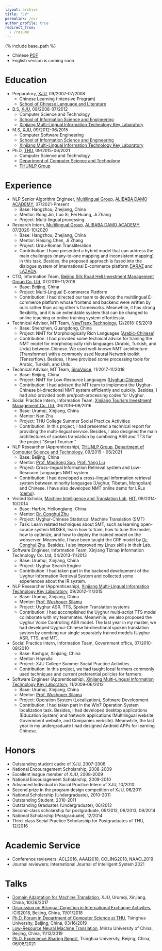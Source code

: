 ```yaml
---
layout: archive
title: "CV"
permalink: /cv/
author_profile: true
redirect_from:
  - /resume
---
```


{% include base_path %}

* Chinese [PDF](https://miradel51.github.io/files/homepage_ch.pdf)
* English version is coming soon.

Education
======
* Preparatory, [XJU](https://www.xju.edu.cn/), 09/2007-07/2008
  *  Chinese Learning (Intensive Program)
  *  [School of Chinese Language and Literature](http://rwxy.xju.edu.cn/)
* B.S, [XJU](https://www.xju.edu.cn/), 09/2008-07/2012
  * Computer Science and Technology 
  * [School of Information Science and Engineering](http://it.xju.edu.cn/)
  * [Xinjiang Multi-Lingual Information Technology Key Laboratory](http://202.201.242.181:8000/translator/index.html)
* M.S, [XJU](https://www.xju.edu.cn/), 09/2012-06/2015
  * Computer Software Engineering 
  * [School of Information Science and Engineering](http://it.xju.edu.cn/)
  * [Xinjiang Multi-Lingual Information Technology Key Laboratory](http://202.201.242.181:8000/translator/index.html)
* Ph.D, [THU](https://www.tsinghua.edu.cn/en/), 09/2015-06/2021
  * Computer Science and Technology
  * [Department of Computer Science and Technology](http://www.cs.tsinghua.edu.cn/csen/)
  * [THUNLP Group](https://nlp.csai.tsinghua.edu.cn/)


Experience
======
* NLP Senior Algorithm Engineer, [Multilingual Group](https://damo.alibaba.com/labs/language-technology), [ALIBABA DAMO ACADEMY](https://damo.alibaba.com/), 07/2021-Present
  * Base: Hangzhou, Zhejiang, China
  * Mentor: Rong Jin, Luo Si, Fei Huang, Ji Zhang
  * Project: Multi-lingual processing
* Research Intern, [Multilingual Group](https://damo.alibaba.com/labs/language-technology), [ALIBABA DAMO ACADEMY](https://damo.alibaba.com/), 07/2020-10/2020
  * Base: Hangzhou, Zhejiang, China
  * Mentor: Haiqing Chen, Ji Zhang
  * Project: Urdu-Roman Transliteration
  * Contribution: I have presented a hybrid model that can address the main challenges (many-to-one mapping and inconsistent mapping) in this task.
Besides, the proposed approach is fused into the dialogue system of international E-commerce platform [DARAZ](https://www.daraz.pk/) and [LAZADA](https://www.lazada.com/en/).  
* CTO, Information Team, [Beijing Silk Road Heli Investment Management Group Co.,Ltd](https://www.helibazar.com/index.html), 07/2019-11/2019
  * Base: Beijing, China
  * Project: Multi-Lingual E-commerce Platform
  * Contribution: I had directed our team to develop the multilingual E-commerce platform whose frontend and backend were written by ours rather than using other's frameworks. 
Meanwhile, it has strong flexibility, and it is an extendable system that can be changed to online teaching or online training system effortlessly.
* Technical Advisor, MT Team, [NewTranx Technology](http://www.newtranx.com/), 12/2018-05/2019
  * Base: Shenzhen, Guangdong, China
  * Project: NMT for Morphologically Rich Languages ([Arabic-Chinese](https://fanyi.newtranx.com/?lng=cn#/onTrans))
  * Contribution: I had provided some technical advice for training the NMT model for morphologically rich languages (Arabic, Turkish, and Urdu) between Chinese. We used well-known NMT architecture (Transformer) with a commonly used Neural Network toolkit (Tensorflow). Besides, I have provided some processing tools for Arabic, Turkish, and Urdu.
* Technical Advisor, MT Team, [SinoVoice](https://www.sinovoice.com/), 11/2017-11/2018
  * Base: Beijing, China
  * Project: NMT for Low-Resource Languages ([Uyghur-Chinese](https://translate.aicloud.com/))
  * Contribution: I had advised the MT team to implement the Uyghur-Chinese bi-directional NMT system efficiently and quickly. Besides, I had also provided both pre/post-processing codes for Uyghur.
* Social Practice Intern, Information Team, [Xinjiang Tourism Investment Management Co. Ltd](http://www.xinhuanet.com/travel/2019-09/06/c_1124969030.htm), 06/2016-08/2016
  * Base: Urumqi, Xinjiang, China
  * Mentor: Nan Zhu
  * Project: THU College Summer Social Practice Activities
  * Contribution: In this project, I had presented a technical report for providing the multi-lingual service. Besides, I also designed the main architectures of spoken translation by combining ASR and TTS for the project "Smart Tourism."
* NLP Researcher (Apprenticeship), [THUNLP Group](https://nlp.csai.tsinghua.edu.cn/), [Department of Computer Science and Technology](http://www.cs.tsinghua.edu.cn/csen/), 09/2015 - 06/2021
  * Base: Beijing, China
  * Mentor: [Prof. MaoSong Sun](https://nlp.csai.tsinghua.edu.cn/staff/sms/), [Prof. Yang Liu](https://nlp.csai.tsinghua.edu.cn/~ly/)
  * Project: Cross-lingual Information Retrieval system and Low-Resource Languages NMT system
  * Contribution: I had developed a cross-lingual information retrieval system between minority languages (Uyghur, Tibetan, Mongolian) and Chinese. I have also developed NMT online demo for LRLs ([demo](http://101.6.5.207:5152/)). 
* Visited Scholar, [Machine Intelligence and Translation Lab](http://mitlab.hit.edu.cn/main.htm), [HIT](http://www.hit.edu.cn/), 09/2014-10/2014
  * Base: Harbin, Heilongjiang, China
  * Mentor: [Dr. Conghui Zhu](http://mitlab.hit.edu.cn/2018/0608/c9183a210166/page.htm)
  * Project: Uyghur-Chinese Statistical Machine Translation (SMT)
  * Task: Learn related techniques about SMT, such as learning open-source system MOSES, learn how to train, how to tune the model, how to optimize, and how to deploy the trained model on the webserver. Meanwhile, I have been taught the CRF model by [Dr. Conghui Zhu](http://mitlab.hit.edu.cn/2018/0608/c9183a210166/page.htm). Besides, I also improved my Linux skills in their Lab. 
* Software Engineer, Information Team, Xinjiang Tiznap Information Technology Co. Ltd, 04/2013-11/2013
  * Base: Urumqi, Xinjiang, China
  * Project: Uyghur Search Engine
  * Contribution: I had taken part in the backend development of the Uyghur Information Retrieval System and collected some experiences about the IR system.
* NLP Researcher (Apprenticeship), [Xinjiang Multi-Lingual Information Technology Key Laboratory](http://202.201.242.181:8000/translator/index.html), 09/2012-11/2015
  * Base: Urumqi, Xinjiang, China
  * Mentor: [Prof. Wushouer Silamu](https://ysg.ckcest.cn/html/details/3943/index.html)
  * Project: Uyghur ASR, TTS, Spoken Translation systems
  * Contribution: I had accomplished the Uyghur multi-script TTS model collaborate with my teammates. Meanwhile, we also proposed the Uyghur Voice Controlling ASR model. The last year in my master, we had developed Uyghur-Chinese bi-directional spoken translation system by combing our single separately trained models (Uyghur ASR, TTS, and MT).
* Social Practice Intern, Information Team, Government office, 07/2010-08/2010
  * Base: Kashgar, Xinjiang, China
  * Mentor: Hayrulla
  * Project: XJU College Summer Social Practice Activities
  * Contribution: In this project, we had taught local farmers commonly used techniques and current preferential policies for farmers.
* Software Engineer (Apprenticeship), [Xinjiang Multi-Lingual Information Technology Key Laboratory](http://202.201.242.181:8000/translator/index.html), 11/2009-06/2012
  * Base: Urumqi, Xinjiang, China
  * Mentor: [Prof. Wushouer Silamu](https://ysg.ckcest.cn/html/details/3943/index.html)
  * Project: Operation System (Localization), Software Development
  * Contribution: I had taken part in the Win7 Operation System localization task. Besides, I had developed desktop applications (Education System) and Network applications (Multilingual website, Government website, and Companies website). Meanwhile, the last year in my undergraduate I had designed Android APPs for learning Chinese. 

  

Honors
======
* Outstanding student cadre of XJU, 2007-2008
* National Encouragement Scholarship, 2008-2009
* Excellent league member of XJU, 2008-2009
* National Encouragement Scholarship, 2009-2010
* Advanced Individual in Social Practice Intern of XJU, 10/2010
* Second prize in the program design competition of XJU, 06/2011
* National Scholarship (Undergraduate), 2010-2011
* Outstanding Student, 2010-2011
* Outstanding Graduates (Undergraduate), 06/2012
* Second-class scholarship for postgraduate, 09/2012, 09/2013, 09/2014
* National Scholarship (Postgraduate), 12/2014
* Third-class Social Practice Scholarship for Postgraduates of THU, 12/2016

Academic Service
======
* Conference reviewers: ACL2016, AAAI2018, COLING2018, NAACL2019
* Journal reviewers: International Journal of Intelligent System 2021

Talks
======
* [Domain Adaptation for Machine Translation](https://miradel51.github.io/files/report_da4mt_xju_v1.0.pdf), XJU, Urumqi, Xinjiang, China, 10/26/2017
* [Discussion on Bilingual Cognition in International Exchange Activities](https://miradel51.github.io/files/icis2018_v1.0.pdf), ICIS2018, Beijing, China, 11/01/2018
* [Ph.D. Forum in Department of Computer Science at THU](https://miradel51.github.io/files/PhD_Forum_2019.03.16.pdf), Tsinghua University, Beijing, China, 03/16/2019
* [Low-Resource Neural Machine Translation](https://miradel51.github.io/files/minda_report_20191112.pdf), Minzu University of China, Beijing, China, 11/12/2019
* [Ph.D. Experience Sharing Report](https://miradel51.github.io/files/Phd_experience_sharing.pdf), Tsinghua University, Beijing, China, 06/08/2021

<!-- Publications
======
  <ul>{% for post in site.publications %}
    {% include archive-single-cv.html %}
  {% endfor %}</ul> -->
  
